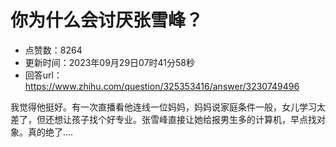 # 你为什么会讨厌张雪峰？
- 点赞数：8264
- 更新时间：2023年09月29日07时41分58秒
- 回答url：https://www.zhihu.com/question/325353416/answer/3230749496
<body>
 <p data-pid="bcm7hGCs">我觉得他挺好。有一次直播看他连线一位妈妈，妈妈说家庭条件一般，女儿学习太差了，但还想让孩子找个好专业。张雪峰直接让她给报男生多的计算机，早点找对象。真的绝了....</p>
</body>